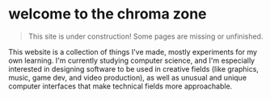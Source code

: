 # welcome to the chroma zone

> This site is under construction! Some pages are missing or unfinished.

This website is a collection of things I've made, mostly experiments for my own learning. I'm currently studying computer science, and I'm especially interested in designing software to be used in creative fields (like graphics, music, game dev, and video production), as well as unusual and unique computer interfaces that make technical fields more approachable.
